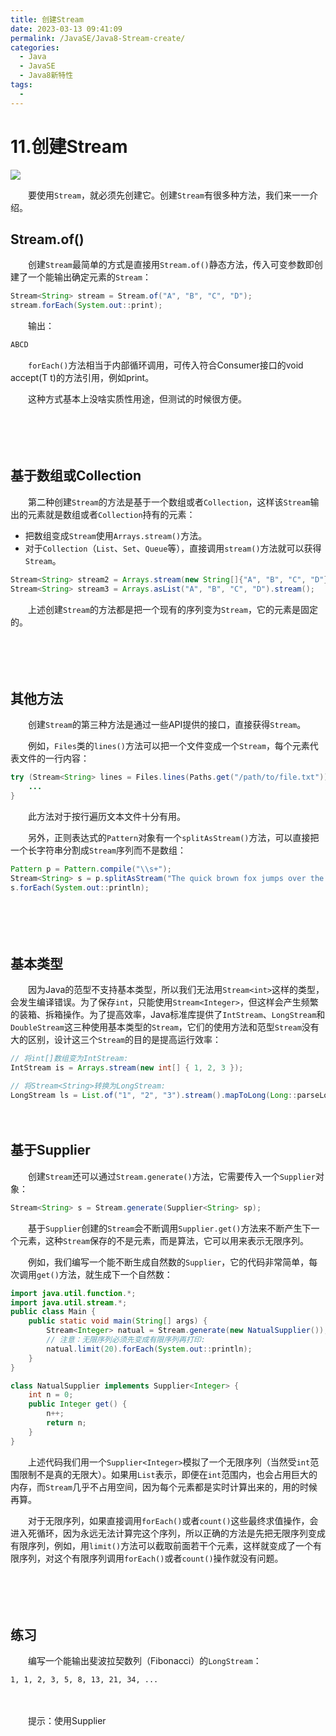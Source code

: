 ```yaml
---
title: 创建Stream
date: 2023-03-13 09:41:09
permalink: /JavaSE/Java8-Stream-create/
categories:
  - Java
  - JavaSE
  - Java8新特性
tags:
  - 
---
```


# 11.创建Stream

![](https://image.peterjxl.com/blog/202.jpg)

　　要使用`Stream`​，就必须先创建它。创建`Stream`​有很多种方法，我们来一一介绍。

<!-- more -->

## Stream.of()

　　创建`Stream`​最简单的方式是直接用`Stream.of()`​静态方法，传入可变参数即创建了一个能输出确定元素的`Stream`​：

```java
Stream<String> stream = Stream.of("A", "B", "C", "D");
stream.forEach(System.out::print);
```

　　输出：

```java
ABCD
```

　　​`forEach()`​方法相当于内部循环调用，可传入符合Consumer接口的void accept(T t)的方法引用，例如print。

　　这种方式基本上没啥实质性用途，但测试的时候很方便。

　　‍

　　‍

## 基于数组或Collection

　　第二种创建`Stream`​的方法是基于一个数组或者`Collection`​，这样该`Stream`​输出的元素就是数组或者`Collection`​持有的元素：

* 把数组变成`Stream`​使用`Arrays.stream()`​方法。
* 对于`Collection`​（`List`​、`Set`​、`Queue`​等），直接调用`stream()`​方法就可以获得`Stream`​。

```java
Stream<String> stream2 = Arrays.stream(new String[]{"A", "B", "C", "D"});
Stream<String> stream3 = Arrays.asList("A", "B", "C", "D").stream();
```

　　上述创建`Stream`​的方法都是把一个现有的序列变为`Stream`​，它的元素是固定的。

　　‍

　　‍

## 其他方法

　　创建`Stream`​的第三种方法是通过一些API提供的接口，直接获得`Stream`​。

　　例如，`Files`​类的`lines()`​方法可以把一个文件变成一个`Stream`​，每个元素代表文件的一行内容：

```java
try (Stream<String> lines = Files.lines(Paths.get("/path/to/file.txt"))) {
    ...
}
```

　　此方法对于按行遍历文本文件十分有用。

　　另外，正则表达式的`Pattern`​对象有一个`splitAsStream()`​方法，可以直接把一个长字符串分割成`Stream`​序列而不是数组：

```java
Pattern p = Pattern.compile("\\s+");
Stream<String> s = p.splitAsStream("The quick brown fox jumps over the lazy dog");
s.forEach(System.out::println);
```

　　‍

　　‍

## 基本类型

　　因为Java的范型不支持基本类型，所以我们无法用`Stream<int>`​这样的类型，会发生编译错误。为了保存`int`​，只能使用`Stream<Integer>`​，但这样会产生频繁的装箱、拆箱操作。为了提高效率，Java标准库提供了`IntStream`​、`LongStream`​和`DoubleStream`​这三种使用基本类型的`Stream`​，它们的使用方法和范型`Stream`​没有大的区别，设计这三个`Stream`​的目的是提高运行效率：

```java
// 将int[]数组变为IntStream:
IntStream is = Arrays.stream(new int[] { 1, 2, 3 });

// 将Stream<String>转换为LongStream:
LongStream ls = List.of("1", "2", "3").stream().mapToLong(Long::parseLong);
```

　　‍

## 基于Supplier

　　创建`Stream`​还可以通过`Stream.generate()`​方法，它需要传入一个`Supplier`​对象：

```java
Stream<String> s = Stream.generate(Supplier<String> sp);
```

　　基于`Supplier`​创建的`Stream`​会不断调用`Supplier.get()`​方法来不断产生下一个元素，这种`Stream`​保存的不是元素，而是算法，它可以用来表示无限序列。

　　例如，我们编写一个能不断生成自然数的`Supplier`​，它的代码非常简单，每次调用`get()`​方法，就生成下一个自然数：

```java
import java.util.function.*;
import java.util.stream.*;
public class Main {
    public static void main(String[] args) {
        Stream<Integer> natual = Stream.generate(new NatualSupplier());
        // 注意：无限序列必须先变成有限序列再打印:
        natual.limit(20).forEach(System.out::println);
    }
}

class NatualSupplier implements Supplier<Integer> {
    int n = 0;
    public Integer get() {
        n++;
        return n;
    }
}
```

　　上述代码我们用一个`Supplier<Integer>`​模拟了一个无限序列（当然受`int`​范围限制不是真的无限大）。如果用`List`​表示，即便在`int`​范围内，也会占用巨大的内存，而`Stream`​几乎不占用空间，因为每个元素都是实时计算出来的，用的时候再算。

　　对于无限序列，如果直接调用`forEach()`​或者`count()`​这些最终求值操作，会进入死循环，因为永远无法计算完这个序列，所以正确的方法是先把无限序列变成有限序列，例如，用`limit()`​方法可以截取前面若干个元素，这样就变成了一个有限序列，对这个有限序列调用`forEach()`​或者`count()`​操作就没有问题。

　　‍

　　‍

## 练习

　　编写一个能输出斐波拉契数列（Fibonacci）的`LongStream`​：

```
1, 1, 2, 3, 5, 8, 13, 21, 34, ...
```

　　‍

　　提示：使用Supplier
